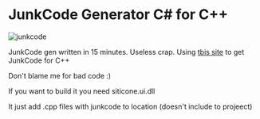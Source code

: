 # JunkCode Generator C# for C++
![junkcode](https://github.com/Bagietas/junkcodegen/assets/121623949/c1206978-e80d-4358-8be1-254c59a8d9a7)

JunkCode gen written in 15 minutes. Useless crap.
Using [tbis site](https://junkcode.gehaxelt.in/) to get JunkCode for C++

Don't blame me for bad code :)

If you want to build it you need siticone.ui.dll

It just add .cpp files with junkcode to location (doesn't include to projeect)
